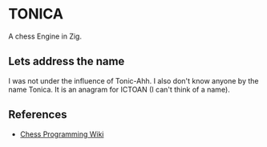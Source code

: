 # TONICA

A chess Engine in Zig.

## Lets address the name

I was not under the influence of Tonic-Ahh. I also don't know anyone by the name Tonica. It is an anagram for ICTOAN (I can't think of a name).

## References

- [Chess Programming Wiki](https://www.chessprogramming.org/Main_Page)
